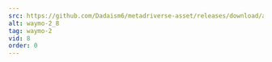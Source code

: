 ```yaml
---
src: https://github.com/Dadaism6/metadriverse-asset/releases/download/assetsv1.0.2/waymo-2_8.mp4
alt: waymo-2_8
tag: waymo-2
vid: 8
order: 0
---
```

